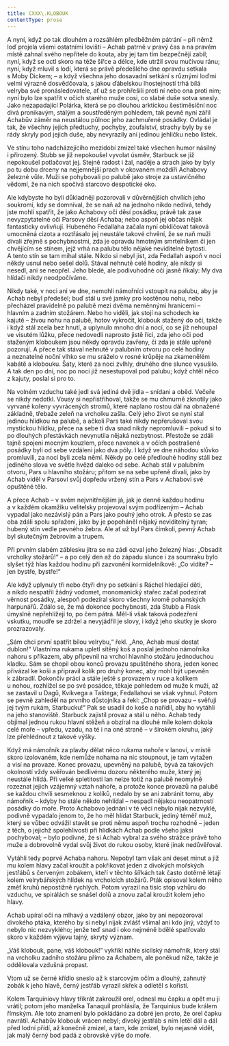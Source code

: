 ```yaml
---
title: CXXX\.KLOBOUK
contentType: prose
---
```


  

A nyní, když po tak dlouhém a rozsáhlém předběžném pátrání – při němž loď projela všemi ostatními lovišti – Achab patrně v pravý čas a na pravém místě zahnal svého nepřítele do kouta, aby jej tam tím bezpečněji zabil; nyní, když se octl skoro na téže šířce a délce, kde utržil svou mučivou ránu; nyní, když mluvil s lodí, která se právě předešlého dne opravdu setkala s Moby Dickem; – a když všechna jeho dosavadní setkání s různými loďmi velmi výrazně dosvědčovala, s jakou ďábelskou lhostejností trhá bílá velryba své pronásledovatele, ať už se prohřešili proti ní nebo ona proti nim; nyní bylo lze spatřit v očích starého muže cosi, co slabé duše sotva snesly. Jako nezapadající Polárka, která se po dlouhou arktickou šestiměsíční noc dívá pronikavým, stálým a soustředěným pohledem, tak pevně nyní zářil Achabův záměr na neustálou půlnoc jeho zachmuřené posádky. Ovládal je tak, že všechny jejich předtuchy, pochyby, zoufalství, strachy byly by se rády skryly pod jejich duše, aby nevyrazily ani jedinou jehličku nebo lístek.

Ve stínu toho nadcházejícího mezidobí zmizel také všechen humor násilný i přirozený. Stubb se již nepokoušel vyvolat úsměv, Starbuck se již nepokoušel potlačovat jej. Stejně radost i žal, naděje a strach jako by byly po tu dobu drceny na nejjemnější prach v okovaném moždíři Achabovy železné vůle. Muži se pohybovali po palubě jako stroje za ustavičného vědomí, že na nich spočívá starcovo despotické oko.

Ale kdybyste ho byli důkladněji pozorovali v důvěrnějších chvílích jeho soukromí, kdy se domníval, že se naň až na jednoho nikdo nedívá, tehdy jste mohli spatřit, že jako Achabovy oči děsí posádku, právě tak zase nevyzpytatelné oči Parsovy děsí Achaba; nebo aspoň jej občas nějak fantasticky ovlivňují. Hubeného Fedallaha začala nyní obkličovat taková umocněná cizota a roztřásalo jej neustále takové chvění, že se naň muži dívali zřejmě s pochybnostmi, zda je opravdu hmotným smrtelníkem či jen chvějícím se stínem, jejž vrhá na palubu tělo nějaké neviditelné bytosti. A tento stín se tam míhal stále. Nikdo si nebyl jist, zda Fedallah aspoň v noci někdy usnul nebo sešel dolů. Stával nehnutě celé hodiny, ale nikdy si nesedl, ani se neopřel. Jeho bledé, ale podivuhodné oči jasně říkaly: My dva hlídači nikdy neodpočíváme.

Nikdy také, v noci ani ve dne, nemohli námořníci vstoupit na palubu, aby je Achab nebyl předešel; buď stál u své jamky pro kostěnou nohu, nebo přecházel pravidelně po palubě mezi dvěma neměnnými hranicemi – hlavním a zadním stožárem. Nebo ho viděli, jak stojí na schodech ke kajutě – živou nohu na palubě, hotov vykročit, klobouk stažený do očí, takže i když stál zcela bez hnutí, a uplynulo mnoho dní a nocí, co se již nehoupal ve visutém lůžku, přece nedovedli naprosto jistě říci, zda jeho oči pod staženým kloboukem jsou někdy opravdu zavřeny, či zda je stále upřeně pozorují. A přece tak stával nehnutě v palubním otvoru po celé hodiny a neznatelné noční vlhko se mu sráželo v rosné krůpěje na zkamenělém kabátě a klobouku. Šaty, které za noci zvlhly, druhého dne slunce vysušilo. A tak den po dni, noc po noci již nesestupoval pod palubu; když chtěl něco z kajuty, poslal si pro to.

Na volném vzduchu také jedl svá jediná dvě jídla – snídani a oběd. Večeře se nikdy nedotkl. Vousy si nepřistřihoval, takže se mu chmurně zknotily jako vyrvané kořeny vyvrácených stromů, které naplano rostou dál na obnažené základně, třebaže zeleň na vrcholku zašla. Celý jeho život se nyní stal jedinou hlídkou na palubě, a ačkoli Pars také nikdy nepřerušoval svou mystickou hlídku, přece na sebe ti dva snad nikdy nepromluvili – pokud si to po dlouhých přestávkách nevynutila nějaká nezbytnost. Přestože se zdáli tajně spojeni mocným kouzlem, přece navenek a v očích postrašené posádky byli od sebe vzdáleni jako dva póly. I když ve dne náhodou slůvko promluvili, za noci byli zcela němí. Někdy po celé předlouhé hodiny stáli bez jediného slova ve světle hvězd daleko od sebe. Achab stál v palubním otvoru, Pars u hlavního stožáru; přitom se na sebe upřeně dívali, jako by Achab viděl v Parsoví svůj dopředu vržený stín a Pars v Achabovi své opuštěné tělo.

A přece Achab – v svém nejvnitřnějším já, jak je denně každou hodinu a v každém okamžiku velitelsky projevoval svým podřízeným – Achab vypadal jako nezávislý pán a Pars jako pouhý jeho otrok. A přesto se zas oba zdáli spolu spřaženi, jako by je popoháněl nějaký neviditelný tyran; hubený stín vedle pevného žebra. Ale ať už byl Pars čímkoli, pevný Achab byl skutečným žebrovím a trupem.

Při prvním slabém záblesku jitra se na zádi ozval jeho železný hlas: „Obsadit vrcholky stožárů!“ – a po celý den až do západu slunce i za soumraku bylo slyšet týž hlas každou hodinu při zazvonění kormidelníkově: „Co vidíte? – jen bystře, bystře!“

Ale když uplynuly tři nebo čtyři dny po setkání s Ráchel hledající děti, a nikdo nespatřil žádný vodomet, monomanický stařec začal podezírat věrnost posádky, alespoň podezíral skoro všechny kromě pohanských harpunářů. Zdálo se, že má dokonce pochybnosti, zda Stubb a Flask úmyslně nepřehlížejí to, po čem pátrá. Měl-li však taková podezření vskutku, moudře se zdržel a nevyjádřil je slovy, i když jeho skutky je skoro prozrazovaly.

„Sám chci první spatřit bílou velrybu,“ řekl. „Ano, Achab musí dostat dublon!“ Vlastníma rukama upletl sítěný koš a poslal jednoho námořníka nahoru s příkazem, aby připevnil na vrchol hlavního stožáru jednoduchou kladku. Sám se chopil obou konců provazu spuštěného shora, jeden konec přivázal ke koši a připravil kolík pro druhý konec, aby mohl být upevněn k zábradlí. Dokončiv práci a stále ještě s provazem v ruce a kolíkem u nohou, rozhlížel se po své posádce, těkaje pohledem od muže k muži, až se zastavil u Dagů, Kvíkvega a Taštega; Fedallahovi se však vyhnul. Potom se pevně zahleděl na prvního důstojníka a řekl: „Chop se provazu – svěřuji jej tvým rukám, Starbucku!“ Pak se usadil do koše a nařídil, aby ho vytáhli na jeho stanoviště. Starbuck zajistil provaz a stál u něho. Achab tedy objímal jednou rukou hlavní stěžeň a obzíral na dlouhé míle kolem dokola celé moře – vpředu, vzadu, na té i na oné straně – v širokém okruhu, jaký lze přehlédnout z takové výšky.

Když má námořník za plavby dělat něco rukama nahoře v lanoví, v místě skoro izolovaném, kde nemůže nohama na nic stoupnout, je tam vytažen a visí na provaze. Konec provazu, upevněný na palubě, bývá za takových okolností vždy svěřován bedlivému dozoru některého muže, který jej neustále hlídá. Při velké spletitosti lan nelze totiž na palubě neomylně rozeznat jejich vzájemný vztah nahoře, a protože konce provazů na palubě se každou chvíli sesmeknou z kolíků, nedalo by se ani zabránit tomu, aby námořník – kdyby ho stále někdo nehlídal – nespadl nějakou neopatrností posádky do moře. Proto Achabovo jednání v té věci nebylo nijak nezvyklé, podivně vypadalo jenom to, že ho měl hlídat Starbuck, jediný téměř muž, který se vůbec odvážil stavět se proti němu aspoň trochu rozhodně – jeden z těch, o jejichž spolehlivosti při hlídkách Achab podle všeho jaksi pochyboval; – bylo podivné, že si Achab vybral za svého strážce právě toho muže a dobrovolně vydal svůj život do rukou osoby, které jinak nedůvěřoval.

Vytáhli tedy poprvé Achaba nahoru. Nepobyl tam však ani deset minut a již mu kolem hlavy začal kroužit a pokřikovat jeden z divokých mořských jestřábů s červeným zobákem, kteří v těchto šířkách tak často dotěrně létají kolem velrybářských hlídek na vrcholcích stožárů. Pták opisoval kolem něho změť kruhů nepostižně rychlých. Potom vyrazil na tisíc stop vzhůru do vzduchu, ve spirálách se snášel dolů a znovu začal kroužit kolem jeho hlavy.

Achab upíral oči na mlhavý a vzdálený obzor, jako by ani nepozoroval divokého ptáka, kterého by si nebyl nijak zvlášť všímal ani kdo jiný, vždyť to nebylo nic nezvyklého; jenže teď snad i oko nejméně bdělé spatřovalo skoro v každém výjevu tajný, skrytý význam.

„Váš klobouk, pane, váš klobouk!“ vykřikl náhle sicilský námořník, který stál na vrcholku zadního stožáru přímo za Achabem, ale poněkud níže, takže je oddělovala vzdušná propast.

Vtom už se černé křídlo sneslo až k starcovým očím a dlouhý, zahnutý zobák k jeho hlavě, černý jestřáb vyrazil skřek a odletěl s kořistí.

Kolem Tarquiniovy hlavy třikrát zakroužil orel, odnesl mu čapku a opět mu ji vrátil; potom jeho manželka Tanaquil prohlásila, že Tarquinius bude králem římským. Ale toto znamení bylo pokládáno za dobré jen proto, že orel čapku navrátil. Achabův klobouk vrácen nebyl; divoký jestřáb s ním letěl dál a dál před lodní přídí, až konečně zmizel, a tam, kde zmizel, bylo nejasně vidět, jak malý černý bod padá z obrovské výše do moře.
